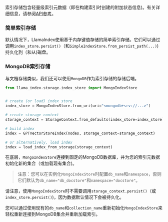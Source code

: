 索引存储包含轻量级索引元数据（即在构建索引时创建的附加状态信息)。有关详细信息，请参阅[API参考](/reference/storage/index_store.rst)。

### 简单索引存储
默认情况下，LlamaIndex使用基于内存键值存储的简单索引存储。它们可以通过调用`index_store.persist()`（和`SimpleIndexStore.from_persist_path(...)`)持久化到（和从)磁盘。

### MongoDB索引存储
与文档存储类似，我们还可以使用`MongoDB`作为索引存储的存储后端。

```python
from llama_index.storage.index_store import MongoIndexStore


# create (or load) index store
index_store = MongoIndexStore.from_uri(uri="<mongodb+srv://...>")

# create storage context
storage_context = StorageContext.from_defaults(index_store=index_store)

# build index
index = GPTVectorStoreIndex(nodes, storage_context=storage_context)

# or alternatively, load index
index = load_index_from_storage(storage_context)
```

在底层，`MongoIndexStore`连接到固定的MongoDB数据库，并为您的索引元数据初始化新的集合（或加载现有集合)。
> 注意：您可以在实例化`MongoIndexStore`时配置`db_name`和`namespace`，否则它们默认为`db_name="db_docstore"`和`namespace="docstore"`。

请注意，使用`MongoIndexStore`时不需要调用`storage_context.persist()`（或`index_store.persist()`)，因为数据默认情况下会被持久化。

您可以通过使用现有的`db_name`和`collection_name`重新初始化`MongoIndexStore`来轻松重新连接到MongoDB集合并重新加载索引。